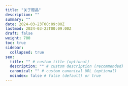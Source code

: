 ```yaml
---
title: "关于赠品"
description: ""
summary: ""
date: 2024-03-23T00:09:00Z
lastmod: 2024-03-23T00:09:00Z
draft: false
weight: 700
toc: true
sidebar:
  collapsed: true
seo:
  title: "" # custom title (optional)
  description: "" # custom description (recommended)
  canonical: "" # custom canonical URL (optional)
  noindex: false # false (default) or true
---
```

